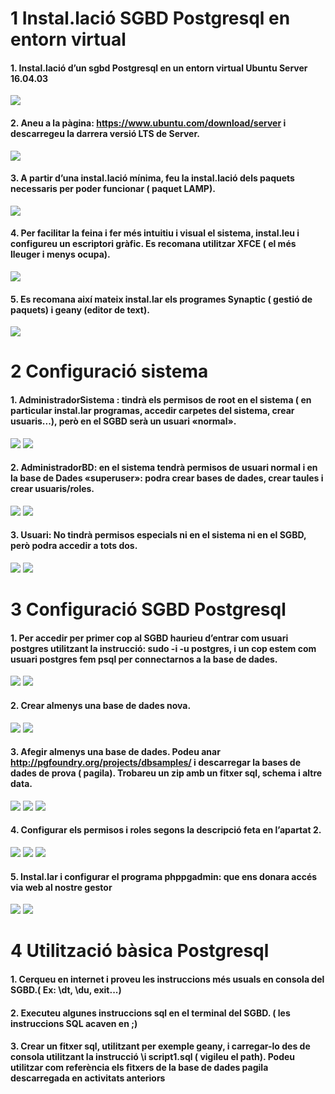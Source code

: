 # 1 Instal.lació SGBD Postgresql en entorn virtual
#### 1. Instal.lació d’un sgbd Postgresql en un entorn virtual Ubuntu Server 16.04.03
![](/imgP1/pregunta1p1.png)
#### 2. Aneu a la pàgina: https://www.ubuntu.com/download/server i descarregeu la darrera versió LTS de Server.
![](/imgP1/pregunta2p1.png)
#### 3. A partir d’una instal.lació mínima, feu la instal.lació dels paquets necessaris per poder funcionar ( paquet LAMP).
![](/imgP1/pregunta3p1.png)
#### 4. Per facilitar la feina i fer més intuitiu i visual el sistema, instal.leu i configureu un escriptori gràfic. Es recomana utilitzar XFCE ( el més lleuger i menys ocupa).
![](/imgP1/pregunta4p1.png)
#### 5. Es recomana així mateix instal.lar els programes Synaptic ( gestió de paquets) i geany (editor de text). 
![](/imgP1/pregunta5p1.png)

# 2 Configuració sistema
#### 1. AdministradorSistema : tindrà els permisos de root en el sistema ( en particular instal.lar programas, accedir carpetes del sistema, crear usuaris...), però en el SGBD serà un usuari «normal». 
![](/imgP2/pregunta1-1p2.png)
![](/imgP2/pregunta1-2p2.png)
#### 2. AdministradorBD: en el sistema tendrà permisos de usuari normal i en la base de Dades «superuser»: podra crear bases de dades, crear taules i crear usuaris/roles. 
![](/imgP2/pregunta2-1p2.png)
![](/imgP2/pregunta2-2p2.png)
#### 3. Usuari: No tindrà permisos especials ni en el sistema ni en el SGBD, però podra accedir a tots dos.
![](/imgP2/pregunta3-1p2.png)
![](/imgP2/pregunta1-2p2.png)

#  3 Configuració SGBD Postgresql 
#### 1. Per accedir per primer cop al SGBD haurieu d’entrar com usuari postgres utilitzant la instrucció: sudo -i -u postgres, i un cop estem com usuari postgres fem psql per connectarnos a la base de dades.
![](/imgP3/pregunta1-1p3.png)
![](/imgP3/pregunta1-2p3.png)
#### 2. Crear almenys una base de dades nova.
![](/imgP3/pregunta2-1p3.png)
![](/imgP3/pregunta2-2p3.png)
#### 3. Afegir almenys una base de dades. Podeu anar http://pgfoundry.org/projects/dbsamples/ i descarregar la bases de dades de prova ( pagila). Trobareu un zip amb un fitxer sql, schema i altre data.
![](/imgP3/pregunta3-1p3.png)
![](/imgP3/pregunta3-2p3.png)
![](/imgP3/pregunta3-3p3.png)
#### 4. Configurar els permisos i roles segons la descripció feta en l’apartat 2.
![](/imgP2/pregunta1-2p2.png)
![](/imgP2/pregunta2-2p2.png)
![](/imgP2/pregunta1-2p2.png)
#### 5. Instal.lar i configurar el programa phppgadmin: que ens donara accés via web al nostre gestor
![](/imgP3/pregunta5-1.png)
![](/imgP3/pregunta5-2.png)

#  4 Utilització bàsica Postgresql 
#### 1. Cerqueu en internet i proveu les instruccions més usuals en consola del SGBD.( Ex: \dt, \du, exit...)

#### 2. Executeu algunes instruccions sql en el terminal del SGBD. ( les instruccions SQL acaven en ;)

#### 3. Crear un fitxer sql, utilitzant per exemple geany, i carregar-lo des de consola utilitzant la instrucció \i script1.sql ( vigileu el path). Podeu utilitzar com referència els fitxers de la base de dades pagila descarregada en activitats anteriors 
